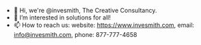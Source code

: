 - 👋 Hi, we're @invesmith, The Creative Consultancy.
- 👀 I’m interested in solutions for all!
- 📫 How to reach us: website: https://www.invesmith.com, email: info@invesmith.com, phone: 877-777-4658

<!---
invesmith/invesmith is a ✨ special ✨ repository because its `README.md` (this file) appears on your GitHub profile.
You can click the Preview link to take a look at your changes.
--->
